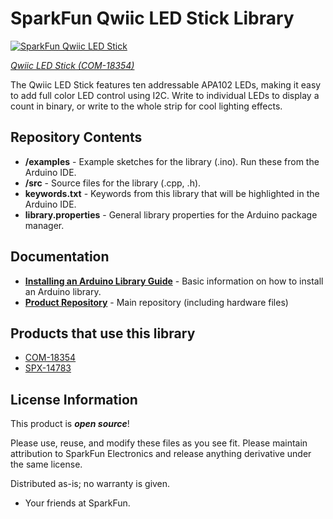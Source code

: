 SparkFun Qwiic LED Stick Library
===========================================================
[![SparkFun Qwiic LED Stick](https://cdn.sparkfun.com/assets/learn_tutorials/1/8/2/4/Qwiic_LED_Stick_Thumbnail.gif)](https://www.sparkfun.com/products/18354)

[*Qwiic LED Stick (COM-18354)*](https://www.sparkfun.com/products/18354)

The Qwiic LED Stick features ten addressable APA102 LEDs, making it easy to add full color LED control using I2C. Write to individual LEDs to display a count in binary, or write to the whole strip for cool lighting effects. 
  
Repository Contents
-------------------

* **/examples** - Example sketches for the library (.ino). Run these from the Arduino IDE. 
* **/src** - Source files for the library (.cpp, .h).
* **keywords.txt** - Keywords from this library that will be highlighted in the Arduino IDE. 
* **library.properties** - General library properties for the Arduino package manager. 

Documentation
--------------

* **[Installing an Arduino Library Guide](https://learn.sparkfun.com/tutorials/installing-an-arduino-library)** - Basic information on how to install an Arduino library.
* **[Product Repository](https://github.com/sparkfunX/Qwiic_LED_Stick)** - Main repository (including hardware files)

Products that use this library
--------------

* [COM-18354](https://www.sparkfun.com/products/18354)
* [SPX-14783](https://www.sparkfun.com/products/14783)

License Information
-------------------

This product is _**open source**_! 

Please use, reuse, and modify these files as you see fit. Please maintain attribution to SparkFun Electronics and release anything derivative under the same license.

Distributed as-is; no warranty is given.

- Your friends at SparkFun.
